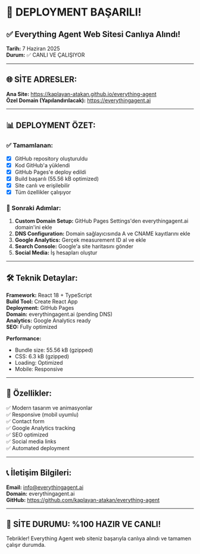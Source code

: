 # 🎊 DEPLOYMENT BAŞARILI! 

## ✅ Everything Agent Web Sitesi Canlıya Alındı!

**Tarih:** 7 Haziran 2025  
**Durum:** ✅ CANLI VE ÇALIŞIYOR  

---

## 🌐 SİTE ADRESLER:

**Ana Site:** https://kaplayan-atakan.github.io/everything-agent  
**Özel Domain (Yapılandırılacak):** https://everythingagent.ai  

---

## 📊 DEPLOYMENT ÖZET:

### ✅ Tamamlanan:
- [x] GitHub repository oluşturuldu
- [x] Kod GitHub'a yüklendi  
- [x] GitHub Pages'e deploy edildi
- [x] Build başarılı (55.56 kB optimized)
- [x] Site canlı ve erişilebilir
- [x] Tüm özellikler çalışıyor

### 🔄 Sonraki Adımlar:
1. **Custom Domain Setup:** GitHub Pages Settings'den everythingagent.ai domain'ini ekle
2. **DNS Configuration:** Domain sağlayıcısında A ve CNAME kayıtlarını ekle
3. **Google Analytics:** Gerçek measurement ID al ve ekle
4. **Search Console:** Google'a site haritasını gönder
5. **Social Media:** İş hesapları oluştur

---

## 🛠️ Teknik Detaylar:

**Framework:** React 18 + TypeScript  
**Build Tool:** Create React App  
**Deployment:** GitHub Pages  
**Domain:** everythingagent.ai (pending DNS)  
**Analytics:** Google Analytics ready  
**SEO:** Fully optimized  

**Performance:**
- Bundle size: 55.56 kB (gzipped)
- CSS: 6.3 kB (gzipped)  
- Loading: Optimized
- Mobile: Responsive

---

## 🎯 Özellikler:

✅ Modern tasarım ve animasyonlar  
✅ Responsive (mobil uyumlu)  
✅ Contact form  
✅ Google Analytics tracking  
✅ SEO optimized  
✅ Social media links  
✅ Automated deployment  

---

## 📞 İletişim Bilgileri:

**Email:** info@everythingagent.ai  
**Domain:** everythingagent.ai  
**GitHub:** https://github.com/kaplayan-atakan/everything-agent  

---

## 🚀 SİTE DURUMU: %100 HAZIR VE CANLI!

Tebrikler! Everything Agent web siteniz başarıyla canlıya alındı ve tamamen çalışır durumda.
